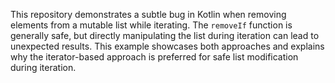 This repository demonstrates a subtle bug in Kotlin when removing elements from a mutable list while iterating.  The `removeIf` function is generally safe, but directly manipulating the list during iteration can lead to unexpected results. This example showcases both approaches and explains why the iterator-based approach is preferred for safe list modification during iteration.